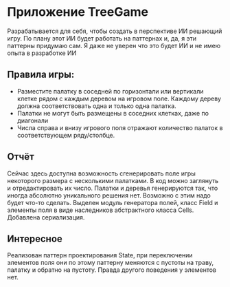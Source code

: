# Приложение TreeGame
Разрабатывается для себя, чтобы создать в перспективе ИИ решающий игру. По плану этот ИИ будет работать на паттернах и, да, я эти паттерны придумаю сам. Я даже не уверен что это будет ИИ и не имею опыта в разработке ИИ

## Правила игры:
- Разместите палатку в соседней по горизонтали или вертикали клетке рядом с каждым деревом на игровом поле. Каждому дереву должна соответствовать одна и только одна палатка.
- Палатки не могут быть размещены в соседних клетках, даже по диагонали
- Числа справа и внизу игрового поля отражают количество палаток в соответствующем ряду/столбце.

## Отчёт
Сейчас здесь доступна возможность сгенерировать поле игры некоторого размера с несколькими палатками. В код можно заглянуть и отредактировать их число.
Палатки и деревья генерируются так, что иногда абсолютно уникального решения нет. Возможно с этим надо будет что-то сделать.
Выделен модуль генератора полей, класс Field и элементы поля в виде наследников абстрактного класса Cells.
Добавлена сериализация.

## Интересное
Реализован паттерн проектирования State, при переключении элементов поля они по этому паттерну меняются с пустоты на траву, палатку и обратно на пустоту. Правда другого поведения у элементов нет.